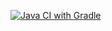 [![Java CI with Gradle](https://github.com/anna-gryazeva/page-object-s/actions/workflows/gradle.yml/badge.svg)](https://github.com/anna-gryazeva/page-object-s/actions/workflows/gradle.yml)